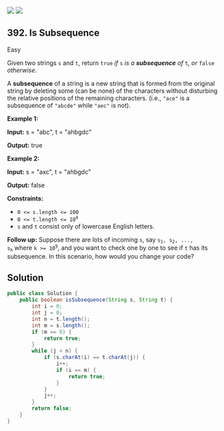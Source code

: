 [![](https://img.shields.io/github/stars/LeetCode-Top-Interview-150/LeetCode-Top-Interview-150?label=Stars&style=flat-square)](https://github.com/LeetCode-Top-Interview-150/LeetCode-Top-Interview-150)
[![](https://img.shields.io/github/forks/LeetCode-Top-Interview-150/LeetCode-Top-Interview-150?label=Fork%20me%20on%20GitHub%20&style=flat-square)](https://github.com/LeetCode-Top-Interview-150/LeetCode-Top-Interview-150/fork)

## 392\. Is Subsequence

Easy

Given two strings `s` and `t`, return `true` _if_ `s` _is a **subsequence** of_ `t`_, or_ `false` _otherwise_.

A **subsequence** of a string is a new string that is formed from the original string by deleting some (can be none) of the characters without disturbing the relative positions of the remaining characters. (i.e., `"ace"` is a subsequence of `"abcde"` while `"aec"` is not).

**Example 1:**

**Input:** s = "abc", t = "ahbgdc"

**Output:** true

**Example 2:**

**Input:** s = "axc", t = "ahbgdc"

**Output:** false

**Constraints:**

*   `0 <= s.length <= 100`
*   <code>0 <= t.length <= 10<sup>4</sup></code>
*   `s` and `t` consist only of lowercase English letters.

**Follow up:** Suppose there are lots of incoming `s`, say <code>s<sub>1</sub>, s<sub>2</sub>, ..., s<sub>k</sub></code> where <code>k >= 10<sup>9</sup></code>, and you want to check one by one to see if `t` has its subsequence. In this scenario, how would you change your code?

## Solution

```java
public class Solution {
    public boolean isSubsequence(String s, String t) {
        int i = 0;
        int j = 0;
        int n = t.length();
        int m = s.length();
        if (m == 0) {
            return true;
        }
        while (j < n) {
            if (s.charAt(i) == t.charAt(j)) {
                i++;
                if (i == m) {
                    return true;
                }
            }
            j++;
        }
        return false;
    }
}
```